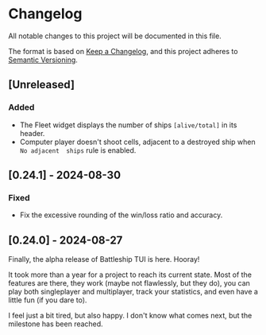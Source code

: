 # Changelog
All notable changes to this project will be documented in this file.

The format is based on [Keep a Changelog](https://keepachangelog.com/en/1.0.0/),
and this project adheres to [Semantic Versioning](https://semver.org/spec/v2.0.0.html).

## [Unreleased]
### Added
- The Fleet widget displays the number of ships `[alive/total]` in its header.
- Computer player doesn't shoot cells, adjacent to a destroyed ship when `No adjacent 
ships` rule is enabled.

## [0.24.1] - 2024-08-30
### Fixed
- Fix the excessive rounding of the win/loss ratio and accuracy.

## [0.24.0] - 2024-08-27
Finally, the alpha release of Battleship TUI is here. Hooray!

It took more than a year for a project to reach its current state. Most of the features 
are there, they work (maybe not flawlessly, but they do), you can play both singleplayer 
and multiplayer, track your statistics, and even have a little fun (if you dare to).

I feel just a bit tired, but also happy. I don't know what comes next, but the milestone 
has been reached.
